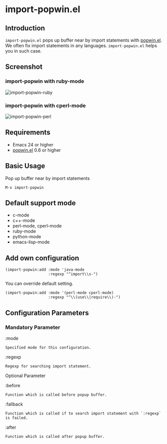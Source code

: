 # import-popwin.el

## Introduction
`import-popwin.el` pops up buffer near by import statements with [popwin.el](https://github.com/m2ym/popwin-el).
We often fix import statements in any languages. `import-popwin.el` helps you in such case.


## Screenshot

### import-popwin with ruby-mode
![import-popwin-ruby](https://github.com/syohex/emacs-import-popwin/raw/master/image/import-popwin-ruby.png)

### import-popwin with cperl-mode
![import-popwin-perl](https://github.com/syohex/emacs-import-popwin/raw/master/image/import-popwin-perl.png)


## Requirements

* Emacs 24 or higher
* [popwin.el](https://github.com/m2ym/popwin-el) 0.6 or higher


## Basic Usage

Pop up buffer near by import statements

    M-x import-popwin


## Default support mode

* c-mode
* c++-mode
* perl-mode, cperl-mode
* ruby-mode
* python-mode
* emacs-lisp-mode


## Add own configuration

```` elisp
(import-popwin:add :mode 'java-mode
                   :regexp "^import\\s-")
````

You can override default setting.

```` elisp
(import-popwin:add :mode '(perl-mode cperl-mode)
                   :regexp "^\\(use\\|require\\)-")
````

## Configuration Parameters

### Mandatory Parameter

:mode

    Specified mode for this configuration.

:regexp

    Regexp for searching import statement.

Optional Parameter

:before

    Function which is called before popup buffer.

:fallback

    Function which is called if to search import statement with `:regexp` is failed.

:after

    Function which is called after popup buffer.
